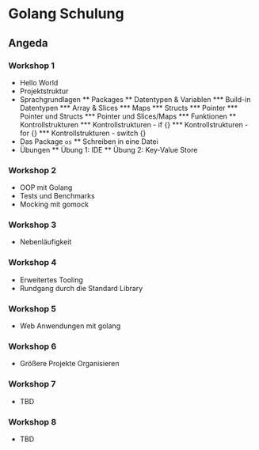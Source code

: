 # Golang Schulung

## Angeda

### Workshop 1
* Hello World
* Projektstruktur
* Sprachgrundlagen
** Packages
** Datentypen & Variablen
*** Build-in Datentypen
*** Array & Slices
*** Maps
*** Structs
*** Pointer
*** Pointer und Structs
*** Pointer und Slices/Maps
*** Funktionen
** Kontrollstrukturen
*** Kontrollstrukturen - if {}
*** Kontrollstrukturen - for {}
*** Kontrollstrukturen - switch {}
* Das Package `os`
** Schreiben in eine Datei
* Übungen
** Übung 1: IDE
** Übung 2: Key-Value Store

### Workshop 2
* OOP mit Golang
* Tests und Benchmarks
* Mocking mit gomock

### Workshop 3
* Nebenläufigkeit

### Workshop 4
* Erweitertes Tooling
* Rundgang durch die Standard Library

### Workshop 5
* Web Anwendungen mit golang

### Workshop 6
* Größere Projekte Organisieren

### Workshop 7
* TBD

### Workshop 8
* TBD


